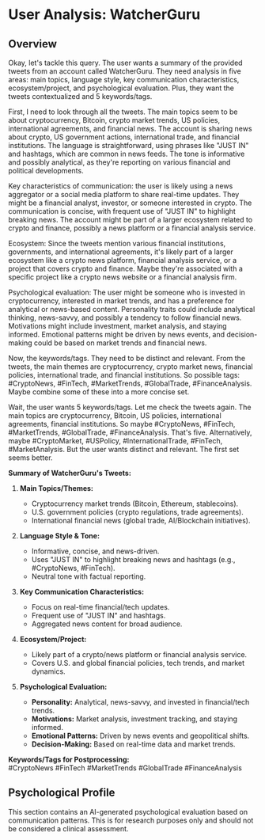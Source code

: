 # User Analysis: WatcherGuru

## Overview

<think>
Okay, let's tackle this query. The user wants a summary of the provided tweets from an account called WatcherGuru. They need analysis in five areas: main topics, language style, key communication characteristics, ecosystem/project, and psychological evaluation. Plus, they want the tweets contextualized and 5 keywords/tags.

First, I need to look through all the tweets. The main topics seem to be about cryptocurrency, Bitcoin, crypto market trends, US policies, international agreements, and financial news. The account is sharing news about crypto, US government actions, international trade, and financial institutions. The language is straightforward, using phrases like "JUST IN" and hashtags, which are common in news feeds. The tone is informative and possibly analytical, as they're reporting on various financial and political developments.

Key characteristics of communication: the user is likely using a news aggregator or a social media platform to share real-time updates. They might be a financial analyst, investor, or someone interested in crypto. The communication is concise, with frequent use of "JUST IN" to highlight breaking news. The account might be part of a larger ecosystem related to crypto and finance, possibly a news platform or a financial analysis service.

Ecosystem: Since the tweets mention various financial institutions, governments, and international agreements, it's likely part of a larger ecosystem like a crypto news platform, financial analysis service, or a project that covers crypto and finance. Maybe they're associated with a specific project like a crypto news website or a financial analysis firm.

Psychological evaluation: The user might be someone who is invested in cryptocurrency, interested in market trends, and has a preference for analytical or news-based content. Personality traits could include analytical thinking, news-savvy, and possibly a tendency to follow financial news. Motivations might include investment, market analysis, and staying informed. Emotional patterns might be driven by news events, and decision-making could be based on market trends and financial news.

Now, the keywords/tags. They need to be distinct and relevant. From the tweets, the main themes are cryptocurrency, crypto market news, financial policies, international trade, and financial institutions. So possible tags: #CryptoNews, #FinTech, #MarketTrends, #GlobalTrade, #FinanceAnalysis. Maybe combine some of these into a more concise set.

Wait, the user wants 5 keywords/tags. Let me check the tweets again. The main topics are cryptocurrency, Bitcoin, US policies, international agreements, financial institutions. So maybe #CryptoNews, #FinTech, #MarketTrends, #GlobalTrade, #FinanceAnalysis. That's five. Alternatively, maybe #CryptoMarket, #USPolicy, #InternationalTrade, #FinTech, #MarketAnalysis. But the user wants distinct and relevant. The first set seems better.
</think>

**Summary of WatcherGuru's Tweets:**  
1. **Main Topics/Themes:**  
   - Cryptocurrency market trends (Bitcoin, Ethereum, stablecoins).  
   - U.S. government policies (crypto regulations, trade agreements).  
   - International financial news (global trade, AI/Blockchain initiatives).  

2. **Language Style & Tone:**  
   - Informative, concise, and news-driven.  
   - Uses "JUST IN" to highlight breaking news and hashtags (e.g., #CryptoNews, #FinTech).  
   - Neutral tone with factual reporting.  

3. **Key Communication Characteristics:**  
   - Focus on real-time financial/tech updates.  
   - Frequent use of "JUST IN" and hashtags.  
   - Aggregated news content for broad audience.  

4. **Ecosystem/Project:**  
   - Likely part of a crypto/news platform or financial analysis service.  
   - Covers U.S. and global financial policies, tech trends, and market dynamics.  

5. **Psychological Evaluation:**  
   - **Personality:** Analytical, news-savvy, and invested in financial/tech trends.  
   - **Motivations:** Market analysis, investment tracking, and staying informed.  
   - **Emotional Patterns:** Driven by news events and geopolitical shifts.  
   - **Decision-Making:** Based on real-time data and market trends.  

**Keywords/Tags for Postprocessing:**  
#CryptoNews #FinTech #MarketTrends #GlobalTrade #FinanceAnalysis

## Psychological Profile

This section contains an AI-generated psychological evaluation based on communication patterns. This is for research purposes only and should not be considered a clinical assessment.